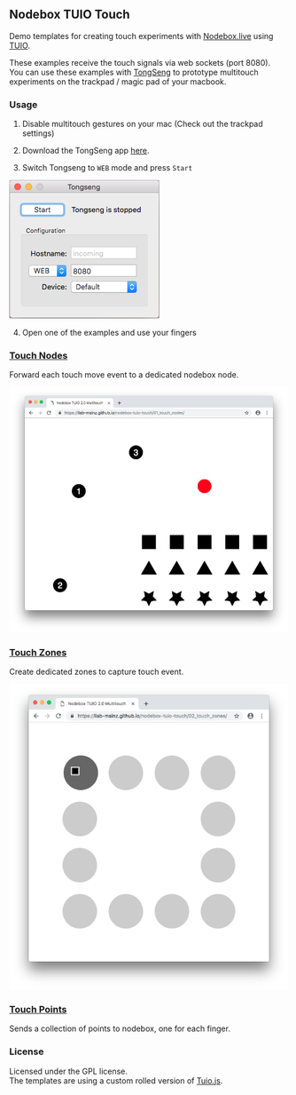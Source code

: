 ## Nodebox TUIO Touch

Demo templates for creating touch experiments with [Nodebox.live](https://nodebox.live/) using  [TUIO](https://www.tuio.org/).
 
These examples receive the touch signals via web sockets (port 8080).   
You can use these examples with [TongSeng](https://github.com/fajran/tongseng) to prototype multitouch experiments on the trackpad / magic pad of your macbook.

### Usage


1. Disable multitouch gestures on your mac (Check out the trackpad settings)

2. Download the TongSeng app [here](https://github.com/fajran/tongseng/releases/download/0.7/Tongseng-0.7.zip).

3. Switch Tongseng to `WEB` mode and press `Start`

![](assets/img/tongseng-web.png)

4. Open one of the examples and use your fingers

### [Touch Nodes](01_touch_nodes)

Forward each touch move event to a dedicated nodebox node.

![](assets/img/screenshot-01.png)

### [Touch Zones](02_touch_zones)

Create dedicated zones to capture touch event.

![](assets/img/screenshot-02.png)

### [Touch Points](03_touch_points)

Sends a collection of points to nodebox, one for each finger.

### License

Licensed under the GPL license.  
The templates are using a custom rolled version of [Tuio.js](https://github.com/nomve/Tuio.js).
